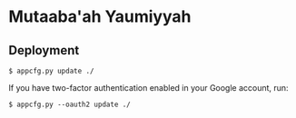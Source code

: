 
# Mutaaba'ah Yaumiyyah


## Deployment

    $ appcfg.py update ./

If you have two-factor authentication enabled in your Google account, run:

    $ appcfg.py --oauth2 update ./

